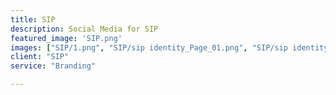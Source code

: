 ```yaml
---
title: SIP
description: Social Media for SIP
featured_image: 'SIP.png'
images: ["SIP/1.png", "SIP/sip identity_Page_01.png", "SIP/sip identity_Page_02.png", "SIP/sip identity_Page_03.png","SIP/sip identity_Page_04.png","SIP/sip identity_Page_05.png","SIP/sip identity_Page_06.png","SIP/sip identity_Page_07.png","SIP/sip identity_Page_08.png","SIP/sip identity_Page_09.png","SIP/sip identity_Page_10.png","SIP/sip identity_Page_11.png","SIP/sip identity_Page_12.png","SIP/sip identity_Page_13.png","SIP/sip identity_Page_14.png","SIP/sip identity_Page_15.png", "SIP/sip identity_Page_16.png","SIP/sip identity_Page_17.png","SIP/sip identity_Page_18.png","SIP/sip identity_Page_19.png","SIP/sip identity_Page_20.png","SIP/sip identity_Page_21.png","SIP/sip identity_Page_22.png","SIP/sip identity_Page_23.png","SIP/sip identity_Page_24.png","SIP/sip identity_Page_25.png","SIP/sip identity_Page_26.png","SIP/sip identity_Page_28.png","SIP/sip identity_Page_29.png","SIP/sip identity_Page_30.png"]
client: "SIP"
service: "Branding"

---
```

